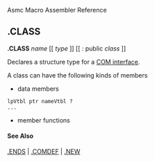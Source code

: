Asmc Macro Assembler Reference

## .CLASS

**.CLASS** _name_ [[ _type_ ]] [[ : public _class_ ]]

Declares a structure type for a [COM interface](https://en.wikipedia.org/wiki/Component_Object_Model).

A class can have the following kinds of members

  - data members
```assembly
lpVtbl ptr nameVtbl ?
...
```
  - member functions

#### See Also

[.ENDS](dot_ends.md) | [.COMDEF](dot_comdef.md) | [.NEW](dot_new.md)
